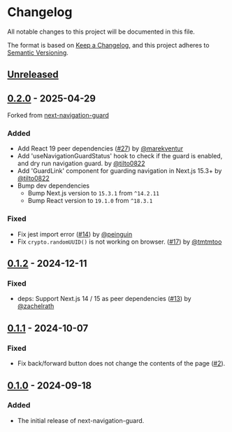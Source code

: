 # Changelog

All notable changes to this project will be documented in this file.

The format is based on [Keep a Changelog](https://keepachangelog.com/en/1.1.0/),
and this project adheres to [Semantic Versioning](https://semver.org/spec/v2.0.0.html).

## [Unreleased]

## [0.2.0] - 2025-04-29

Forked from [next-navigation-guard](https://github.com/LayerXcom/next-navigation-guard)

### Added

- Add React 19 peer dependencies ([#27](https://github.com/LayerXcom/next-navigation-guard/pull/27)) by [@marekventur](https://github.com/marekventur)
- Add 'useNavigationGuardStatus' hook to check if the guard is enabled, and dry run navigation guard. by [@tilto0822](https://github.com/tilto0822)
- Add 'GuardLink' component for guarding navigation in Next.js 15.3+ by [@tilto0822](https://github.com/tilto0822)
- Bump dev dependencies
    - Bump Next.js version to `15.3.1` from `^14.2.11`
    - Bump React version to `19.1.0` from `^18.3.1`

### Fixed

- Fix jest import error ([#14](https://github.com/LayerXcom/next-navigation-guard/pull/14)) by [@peinguin](https://github.com/peinguin)
- Fix `crypto.randomUUID()` is not working on browser. ([#17](https://github.com/LayerXcom/next-navigation-guard/pull/17)) by [@tmtmtoo](https://github.com/tmtmtoo)

## [0.1.2] - 2024-12-11

### Fixed

- deps: Support Next.js 14 / 15 as peer dependencies ([#13](https://github.com/LayerXcom/next-navigation-guard/pulls/13)) by [@zachelrath](https://github.com/zachelrath)

## [0.1.1] - 2024-10-07

### Fixed

- Fix back/forward button does not change the contents of the page ([#2](https://github.com/LayerXcom/next-navigation-guard/issues/2)).

## [0.1.0] - 2024-09-18

### Added

- The initial release of next-navigation-guard.

[unreleased]: https://github.com/tilto0822/next-nav-guard/compare/v0.2.0...HEAD
[0.2.0]: https://github.com/tilto0822/next-nav-guard/releases/tag/v0.2.0
[0.1.2]: https://github.com/LayerXcom/next-navigation-guard/releases/tag/v0.1.2
[0.1.1]: https://github.com/LayerXcom/next-navigation-guard/releases/tag/v0.1.1
[0.1.0]: https://github.com/LayerXcom/next-navigation-guard/releases/tag/v0.1.0
